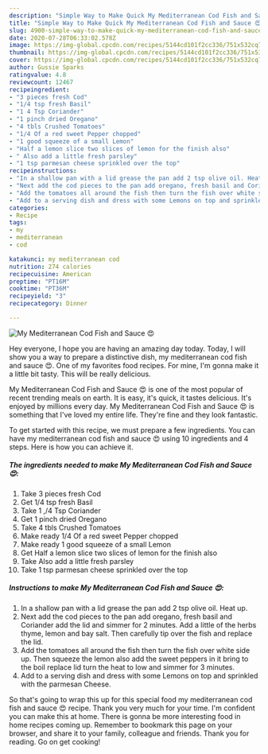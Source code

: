 ```yaml
---
description: "Simple Way to Make Quick My Mediterranean Cod Fish and Sauce 😍"
title: "Simple Way to Make Quick My Mediterranean Cod Fish and Sauce 😍"
slug: 4900-simple-way-to-make-quick-my-mediterranean-cod-fish-and-sauce
date: 2020-07-28T06:33:02.578Z
image: https://img-global.cpcdn.com/recipes/5144cd101f2cc336/751x532cq70/my-mediterranean-cod-fish-and-sauce-😍-recipe-main-photo.jpg
thumbnail: https://img-global.cpcdn.com/recipes/5144cd101f2cc336/751x532cq70/my-mediterranean-cod-fish-and-sauce-😍-recipe-main-photo.jpg
cover: https://img-global.cpcdn.com/recipes/5144cd101f2cc336/751x532cq70/my-mediterranean-cod-fish-and-sauce-😍-recipe-main-photo.jpg
author: Gussie Sparks
ratingvalue: 4.8
reviewcount: 12467
recipeingredient:
- "3 pieces fresh Cod"
- "1/4 tsp fresh Basil"
- "1 4 Tsp Coriander"
- "1 pinch dried Oregano"
- "4 tbls Crushed Tomatoes"
- "1/4 Of a red sweet Pepper chopped"
- "1 good squeeze of a small Lemon"
- "Half a lemon slice two slices of lemon for the finish also"
- " Also add a little fresh parsley"
- "1 tsp parmesan cheese sprinkled over the top"
recipeinstructions:
- "In a shallow pan with a lid grease the pan add 2 tsp olive oil. Heat up."
- "Next add the cod pieces to the pan add oregano, fresh basil and Coriander add the lid and simmer for 2 minutes. Add a little of the herbs thyme, lemon and bay salt. Then carefully tip over the fish and replace the lid."
- "Add the tomatoes all around the fish then turn the fish over white side up. Then squeeze the lemon also add the sweet peppers in it bring to the boil replace lid turn the heat to low and simmer for 3 minutes."
- "Add to a serving dish and dress with some Lemons on top and sprinkled with the parmesan Cheese."
categories:
- Recipe
tags:
- my
- mediterranean
- cod

katakunci: my mediterranean cod 
nutrition: 274 calories
recipecuisine: American
preptime: "PT16M"
cooktime: "PT36M"
recipeyield: "3"
recipecategory: Dinner

---
```



![My Mediterranean Cod Fish and Sauce 😍](https://img-global.cpcdn.com/recipes/5144cd101f2cc336/751x532cq70/my-mediterranean-cod-fish-and-sauce-😍-recipe-main-photo.jpg)

Hey everyone, I hope you are having an amazing day today. Today, I will show you a way to prepare a distinctive dish, my mediterranean cod fish and sauce 😍. One of my favorites food recipes. For mine, I'm gonna make it a little bit tasty. This will be really delicious.

My Mediterranean Cod Fish and Sauce 😍 is one of the most popular of recent trending meals on earth. It is easy, it's quick, it tastes delicious. It's enjoyed by millions every day. My Mediterranean Cod Fish and Sauce 😍 is something that I've loved my entire life. They're fine and they look fantastic.




To get started with this recipe, we must prepare a few ingredients. You can have my mediterranean cod fish and sauce 😍 using 10 ingredients and 4 steps. Here is how you can achieve it.

<!--inarticleads1-->

##### The ingredients needed to make My Mediterranean Cod Fish and Sauce 😍:

1. Take 3 pieces fresh Cod
1. Get 1/4 tsp fresh Basil
1. Take 1 ,/4 Tsp Coriander
1. Get 1 pinch dried Oregano
1. Take 4 tbls Crushed Tomatoes
1. Make ready 1/4 Of a red sweet Pepper chopped
1. Make ready 1 good squeeze of a small Lemon
1. Get Half a lemon slice two slices of lemon for the finish also
1. Take  Also add a little fresh parsley
1. Take 1 tsp parmesan cheese sprinkled over the top




<!--inarticleads2-->

##### Instructions to make My Mediterranean Cod Fish and Sauce 😍:

1. In a shallow pan with a lid grease the pan add 2 tsp olive oil. Heat up.
1. Next add the cod pieces to the pan add oregano, fresh basil and Coriander add the lid and simmer for 2 minutes. Add a little of the herbs thyme, lemon and bay salt. Then carefully tip over the fish and replace the lid.
1. Add the tomatoes all around the fish then turn the fish over white side up. Then squeeze the lemon also add the sweet peppers in it bring to the boil replace lid turn the heat to low and simmer for 3 minutes.
1. Add to a serving dish and dress with some Lemons on top and sprinkled with the parmesan Cheese.




So that's going to wrap this up for this special food my mediterranean cod fish and sauce 😍 recipe. Thank you very much for your time. I'm confident you can make this at home. There is gonna be more interesting food in home recipes coming up. Remember to bookmark this page on your browser, and share it to your family, colleague and friends. Thank you for reading. Go on get cooking!
